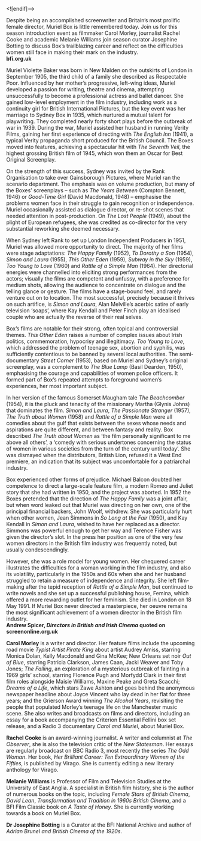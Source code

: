 
<![endif]-->

Despite being an accomplished screenwriter and Britain’s most prolific female director, Muriel Box is little remembered today. Join us for this season introduction event as filmmaker Carol Morley, journalist Rachel Cooke and academic Melanie Williams join season curator Josephine Botting to discuss Box’s trailblazing career and reflect on the difficulties women still face in making their mark on the industry.  
**bfi.org.uk**

Muriel Violette Baker was born in New Malden on the outskirts of London in September 1905, the third child of a family she described as Respectable Poor. Influenced by her mother’s progressive, left-wing ideas, Muriel developed a passion for writing, theatre and cinema, attempting unsuccessfully to become a professional actress and ballet dancer. She gained low-level employment in the film industry, including work as a continuity girl for British International Pictures, but the key event was her marriage to Sydney Box in 1935, which nurtured a mutual talent for playwriting. They completed nearly forty short plays before the outbreak of war in 1939. During the war, Muriel assisted her husband in running Verity Films, gaining her first experience of directing with _The English Inn_ (1941), a typical Verity propaganda short produced for the British Council. The Boxes moved into features, achieving a spectacular hit with _The Seventh Veil_, the highest grossing British film of 1945, which won them an Oscar for Best Original Screenplay.

On the strength of this success, Sydney was invited by the Rank Organisation to take over Gainsborough Pictures, where Muriel ran the scenario department. The emphasis was on volume production, but many of the Boxes’ screenplays – such as _The Years Between_ (Compton Bennett, 1946) or _Good-Time Girl_ (David Macdonald, 1948) – emphasise the problems women face in their struggle to gain recognition or independence. Muriel occasionally assisted as dialogue director, or re-shot scenes that needed attention in post-production. On _The Lost People_ (1949), about the plight of European refugees, she was credited as co-director for the very substantial reworking she deemed necessary.

When Sydney left Rank to set up London Independent Producers in 1951, Muriel was allowed more opportunity to direct. The majority of her films were stage adaptations: _The Happy Family_ (1952), _To Dorothy a Son_ (1954), _Simon and Laura_ (1955), _This Other Eden_ (1959), _Subway in the Sky_ (1959), _Too_ _Young to Love_ (1960) and _Rattle of a Simple Man_ (1964). Her directorial energies were channelled into eliciting strong performances from the actors; visually the films are competent and unfussy, with a preference for medium shots, allowing the audience to concentrate on dialogue and the telling glance or gesture. The films have a stage-bound feel, and rarely venture out on to location. The most successful, precisely because it thrives on such artifice, is _Simon and Laura_, Alan Melville’s acerbic satire of early television ‘soaps’, where Kay Kendall and Peter Finch play an idealised couple who are actually the reverse of their real selves.

Box’s films are notable for their strong, often topical and controversial themes. _This Other Eden_ raises a number of complex issues about Irish politics, commemoration, hypocrisy and illegitimacy. _Too Young to Love_, which addressed the problem of teenage sex, abortion and syphilis, was sufficiently contentious to be banned by several local authorities. The semi-documentary _Street Corner_ (1953), based on Muriel and Sydney’s original screenplay, was a complement to _The Blue Lamp_ (Basil Dearden, 1950), emphasising the courage and capabilities of women police officers. It formed part of Box’s repeated attempts to foreground women’s experiences, her most important subject.

In her version of the famous Somerset Maugham tale _The Beachcomber_ (1954), it is the pluck and tenacity of the missionary Martha (Glynis Johns) that dominates the film. _Simon and Laura_, _The Passionate Stranger_ (1957), _The Truth about Women_ (1958) and _Rattle of a Simple Man_ were all comedies about the gulf that exists between the sexes whose needs and aspirations are quite different, and between fantasy and reality. Box described _The Truth about Women_ as ‘the film personally significant to me above all others’, a ‘comedy with serious undertones concerning the status of women in various societies from the turn of the century until today’. She was dismayed when the distributors, British Lion, refused it a West End premiere, an indication that its subject was uncomfortable for a patriarchal industry.

Box experienced other forms of prejudice. Michael Balcon doubted her competence to direct a large-scale feature film, a modern Romeo and Juliet story that she had written in 1950, and the project was aborted. In 1952 the Boxes pretended that the direction of _The Happy Family_ was a joint affair, but when word leaked out that Muriel was directing on her own, one of the principal financial backers, John Woolf, withdrew. She was particularly hurt when other women, Jean Simmons in _So Long at the Fair_ (1950), and Kay Kendall in _Simon and Laura_, wished to have her replaced as a director. Simmons was powerful enough to get her way and Terence Fisher was given the director’s slot. In the press her position as one of the very few women directors in the British film industry was frequently noted, but usually condescendingly.

However, she was a role model for young women. Her chequered career illustrates the difficulties for a woman working in the film industry, and also its volatility, particularly in the 1950s and 60s when she and her husband struggled to retain a measure of independence and integrity. She left film-making after the tepid reception of _Rattle of a Simple Man_, but continued to write novels and she set up a successful publishing house, Femina, which offered a more rewarding outlet for her feminism. She died in London on 18 May 1991. If Muriel Box never directed a masterpiece, her oeuvre remains the most significant achievement of a women director in the British film industry.  
**Andrew Spicer, _Directors in British and Irish Cinema_ quoted on screenonline.org.uk**  

**Carol Morley** is a writer and director. Her feature films include the upcoming road movie _Typist Artist Pirate King_ about artist Audrey Amiss, starring Monica Dolan, Kelly Macdonald and Gina McKee; New Orleans set noir _Out of Blue_, starring Patricia Clarkson, James Caan, Jacki Weaver and Toby Jones; _The Falling_, an exploration of a mysterious outbreak of fainting in a 1969 girls’ school, starring Florence Pugh and Morfydd Clark in their first film roles alongside Maisie Williams, Maxine Peake and Greta Scacchi; _Dreams of a Life_, which stars Zawe Ashton and goes behind the anonymous newspaper headline about Joyce Vincent who lay dead in her flat for three years; and the Grierson Award winning _The Alcohol Years_, revisiting the people that populated Morley’s teenage life on the Manchester music scene. She also writes and broadcasts on films and directors, including an essay for a book accompanying the Criterion Essential Fellini box set release, and a Radio 3 documentary _Carol and Muriel_, about Muriel Box.  

**Rachel Cooke** is an award-winning journalist. A writer and columnist at  _The Observer_, she is also the television critic of the _New Statesman_. Her essays are regularly broadcast on BBC Radio 3, most recently the series _The Odd Woman_. Her book, _Her Brilliant Career: Ten Extraordinary Women of the Fifties_, is published by Virago. She is currently editing a new literary anthology for Virago.  

**Melanie Williams** is Professor of Film and Television Studies at the University of East Anglia. A specialist in British film history, she is the author of numerous books on the topic, including _Female Stars of British Cinema_, _David Lean_, _Transformation and Tradition in 1960s British Cinema_, and a BFI Film Classic book on _A Taste of Honey_. She is currently working towards a book on Muriel Box.  

**Dr Josephine Botting** is a Curator at the BFI National Archive and author of _Adrian Brunel and British Cinema of the 1920s_.  
<!--stackedit_data:
eyJoaXN0b3J5IjpbLTExNzg3NjA2MDJdfQ==
-->